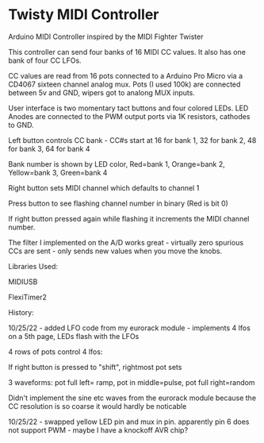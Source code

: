 # Twisty MIDI Controller
 Arduino MIDI Controller inspired by the MIDI Fighter Twister

This controller can send four banks of 16 MIDI CC values. It also has one bank of four CC LFOs. 

CC values are read from 16 pots connected to a Arduino Pro Micro via a CD4067 sixteen channel analog mux. Pots (I used 100k) are connected between 5v and GND, wipers got to analong MUX inputs.

User interface is two momentary tact buttons and four colored LEDs. LED Anodes are connected to the PWM output ports via 1K resistors, cathodes to GND.

Left button controls CC bank - CC#s start at 16 for bank 1, 32 for bank 2, 48 for bank 3, 64 for bank 4

Bank number is shown by LED color, Red=bank 1, Orange=bank 2, Yellow=bank 3, Green=bank 4

Right button sets MIDI channel which defaults to channel 1

Press button to see flashing channel number in binary (Red is bit 0)

If right button pressed again while flashing it increments the MIDI channel number.

The filter I implemented on the A/D works great - virtually zero spurious CCs are sent - only sends new values when you move the knobs.

Libraries Used: 

MIDIUSB

FlexiTimer2


History:

10/25/22 - added LFO code from my eurorack module - implements 4 lfos on a 5th page, LEDs flash with the LFOs

4 rows of pots control 4 lfos: <rise rate> <fall rate> <waveform> <max CC value>

If right button is pressed to "shift", rightmost pot sets <min CC value>

3 waveforms: pot full left= ramp, pot in middle=pulse, pot full right=random

Didn't implement the sine etc waves from the eurorack module because the CC resolution is so coarse it would hardly be noticable

10/25/22 - swapped yellow LED pin and mux in pin. apparently pin 6 does not support PWM - maybe I have a knockoff AVR chip?
